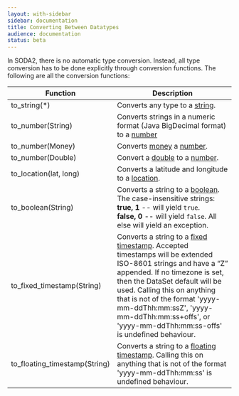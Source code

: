 ```yaml
---
layout: with-sidebar
sidebar: documentation 
title: Converting Between Datatypes
audience: documentation
status: beta
---
```


In SODA2, there is no automatic type conversion.  Instead, all type conversion has to be done explicitly through conversion functions.  The
following are all the conversion functions:

|Function|Description|
|---|---|
|to_string(\*)|Converts any type to a [string](/docs/datatypes/string.html).|
|to_number(String)|Converts strings in a numeric format (Java BigDecimal format) to a [number](/docs/datatypes/numeric.html#number)|
|to_number(Money)|Converts [money](/docs/datatypes/money.html) a [number](/docs/datatypes/numeric.html#number).|
|to_number(Double)|Convert a [double](/docs/datatypes/numeric.html#double) to a [number](/docs/datatypes/numeric.html#number).|
|to_location(lat, long)|Converts a latitude and longitude to a [location](/docs/datatypes/location.html).|
|to_boolean(String)|Converts a string to a [boolean](/docs/datatypes/boolean.html). The case-insensitive strings:<br/> **true, 1** -- will yield `true`.<br/> **false, 0** -- will yield `false`. All else will yield an exception.|
|to_fixed_timestamp(String)|Converts a string to a [fixed timestamp](/docs/datatypes/timestamps.html#fixed). Accepted timestamps will be extended ISO-8601 strings and have a “Z” appended. If no timezone is set, then the DataSet default will be used. Calling this on anything that is not of the format 'yyyy-mm-ddThh:mm:ssZ', 'yyyy-mm-ddThh:mm:ss+offs', or 'yyyy-mm-ddThh:mm:ss-offs' is undefined behaviour.|
|to_floating_timestamp(String)|Converts a string to a [floating timestamp](/docs/datatypes/timestamps.html#floating). Calling this on anything that is not of the format 'yyyy-mm-ddThh:mm:ss' is undefined behaviour.|

